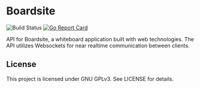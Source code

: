 # Boardsite
![Build Status](https://github.com/heat1q/boardsite/workflows/Boardsite%20CI/badge.svg)
[![Go Report Card](https://goreportcard.com/badge/github.com/heat1q/boardsite)](https://goreportcard.com/report/github.com/heat1q/boardsite)

API for Boardsite, a whiteboard application built with web technologies. The API utilizes Websockets for near realtime communication between clients. 

## License
This project is licensed under GNU GPLv3. See LICENSE for details.
